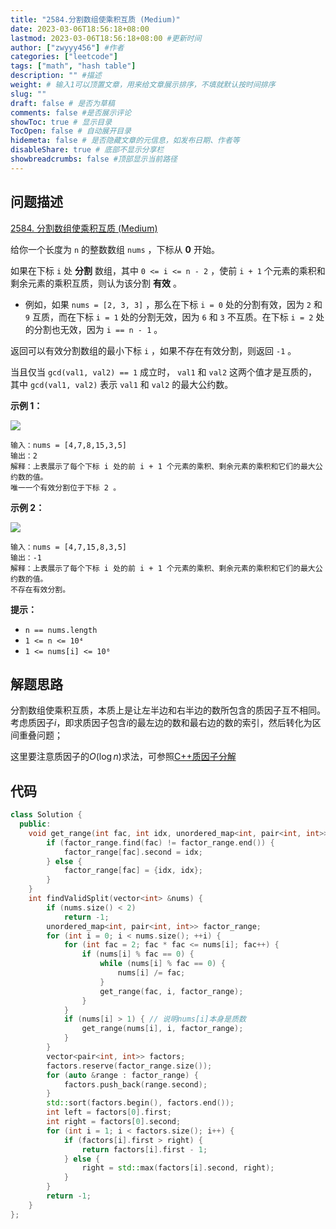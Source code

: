 ```yaml
---
title: "2584.分割数组使乘积互质 (Medium)"
date: 2023-03-06T18:56:18+08:00
lastmod: 2023-03-06T18:56:18+08:00 #更新时间
author: ["zwyyy456"] #作者
categories: ["leetcode"]
tags: ["math", "hash table"]
description: "" #描述
weight: # 输入1可以顶置文章，用来给文章展示排序，不填就默认按时间排序
slug: ""
draft: false # 是否为草稿
comments: false #是否展示评论
showToc: true # 显示目录
TocOpen: false # 自动展开目录
hidemeta: false # 是否隐藏文章的元信息，如发布日期、作者等
disableShare: true # 底部不显示分享栏
showbreadcrumbs: false #顶部显示当前路径
---
```

## 问题描述
[2584. 分割数组使乘积互质 (Medium)](https://leetcode.cn/problems/split-the-array-to-make-coprime-products/)

给你一个长度为 `n` 的整数数组 `nums` ，下标从 **0** 开始。

如果在下标 `i` 处 **分割** 数组，其中 `0 <= i <= n - 2` ，使前 `i + 1`
个元素的乘积和剩余元素的乘积互质，则认为该分割 **有效** 。

- 例如，如果 `nums = [2, 3, 3]` ，那么在下标 `i = 0` 处的分割有效，因为 `2` 和
`9` 互质，而在下标 `i = 1` 处的分割无效，因为 `6` 和 `3` 不互质。在下标 `i = 2`
处的分割也无效，因为 `i == n - 1` 。

返回可以有效分割数组的最小下标 `i` ，如果不存在有效分割，则返回 `-1` 。

当且仅当 `gcd(val1, val2) == 1` 成立时， `val1` 和 `val2`
这两个值才是互质的，其中 `gcd(val1, val2)` 表示 `val1` 和 `val2` 的最大公约数。

**示例 1：**

![](https://pic-upyun.zwyyy456.tech/smms/2023-12-26-065608.png)

```
输入：nums = [4,7,8,15,3,5]
输出：2
解释：上表展示了每个下标 i 处的前 i + 1 个元素的乘积、剩余元素的乘积和它们的最大公约数的值。
唯一一个有效分割位于下标 2 。
```

**示例 2：**

![](https://pic-upyun.zwyyy456.tech/smms/2023-12-26-065609.png)

```
输入：nums = [4,7,15,8,3,5]
输出：-1
解释：上表展示了每个下标 i 处的前 i + 1 个元素的乘积、剩余元素的乘积和它们的最大公约数的值。
不存在有效分割。

```

**提示：**

- `n == nums.length`
- `1 <= n <= 10⁴`
- `1 <= nums[i] <= 10⁶`

## 解题思路
分割数组使乘积互质，本质上是让左半边和右半边的数所包含的质因子互不相同。考虑质因子$i$，即求质因子包含$i$的最左边的数和最右边的数的索引，然后转化为区间重叠问题；

这里要注意质因子的$O(\log n)$求法，可参照[C++质因子分解](https://blog.zwyyy456.tech/zh/posts/tech/prime_factorization/)

## 代码
```cpp
class Solution {
  public:
    void get_range(int fac, int idx, unordered_map<int, pair<int, int>> &factor_range) {
        if (factor_range.find(fac) != factor_range.end()) {
            factor_range[fac].second = idx;
        } else {
            factor_range[fac] = {idx, idx};
        }
    }
    int findValidSplit(vector<int> &nums) {
        if (nums.size() < 2)
            return -1;
        unordered_map<int, pair<int, int>> factor_range;
        for (int i = 0; i < nums.size(); ++i) {
            for (int fac = 2; fac * fac <= nums[i]; fac++) {
                if (nums[i] % fac == 0) {
                    while (nums[i] % fac == 0) {
                        nums[i] /= fac;
                    }
                    get_range(fac, i, factor_range);
                }
            }
            if (nums[i] > 1) { // 说明nums[i]本身是质数
                get_range(nums[i], i, factor_range);
            }
        }
        vector<pair<int, int>> factors;
        factors.reserve(factor_range.size());
        for (auto &range : factor_range) {
            factors.push_back(range.second);
        }
        std::sort(factors.begin(), factors.end());
        int left = factors[0].first;
        int right = factors[0].second;
        for (int i = 1; i < factors.size(); i++) {
            if (factors[i].first > right) {
                return factors[i].first - 1;
            } else {
                right = std::max(factors[i].second, right);
            }
        }
        return -1;
    }
};
```